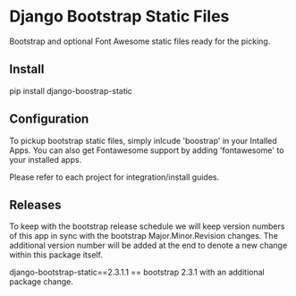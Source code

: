 Django Bootstrap Static Files
=============================

Bootstrap and optional Font Awesome static files ready for the picking.

Install
-------

pip install django-boostrap-static

Configuration
-------------

To pickup bootstrap static files, simply inlcude 'boostrap' in your Intalled Apps.  You can also get Fontawesome support by adding 'fontawesome' to your installed apps.

Please refer to each project for integration/install guides.

Releases
--------

To keep with the bootstrap release schedule we will keep version numbers of this app in sync with the bootstrap Major.Minor.Revision changes.  The additional
version number will be added at the end to denote a new change within this package itself.

django-bootstrap-static==2.3.1.1 == bootstrap 2.3.1 with an additional package change.